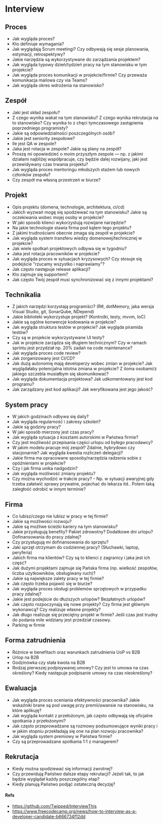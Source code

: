 # Interview

## Proces
- Jak wygląda proces? 
- Kto definiuje wymagania?
- Jak wyglądają Scrum meetingi? Czy odbywają się sesje planowania, estymacji, retrospektywy?
- Jakie narzędzia są wykorzystywane do zarządzania projektem?
- Jak wygląda typowy dzień/tydzień pracy na tym stanowisku w tym projekcie?
- Jak wygląda proces komunikacji w projekcie/firmie? Czy przeważa komunikacja mailowa czy via Teams?
- Jak wygląda okres wdrożenia na stanowisko?

## Zespół
- Jaki jest skład zespołu?
- Z czego wynika wakat na tym stanowisku? Z czego wynika rekrutacja na to stanowisko? Czy wynika to z chęci tymczasowego zastąpienia poprzedniego programisty?
- Jakie są odpowiedzialności poszczególnych osób?
- Jakie jest seniority zespołowe?
- Ile jest QA w zespole?
- Jaka jest rotacja w zespole? Jakie są plany na zespół?
- Proszę mi opowiedzieć o moim przyszłym zespole — np. z jakimi działami najbliżej współpracuje, czy będzie dalej rozwijany, jaki jest przewidywany czas trwania projektu?
- Jak wygląda proces mentoringu młodszych stażem lub nowych członków zespołu?
- Czy zespół ma własną przestrzeń w biurze?

## Projekt
- Opis projektu (domena, technologie, architektura, ci/cd)
- Jakich wyzwań mogę się spodziewać na tym stanowisku? Jakie są oczekiwania wobec mojej osoby w projekcie?
- W jaki sposób klienci wykorzystują rozwijane narzędzie?
- Na jakie technologie stawia firma pod kątem tego projektu?
- Z jakimi trudnościami obecnie zmaga się zespół w projekcie?
- Jak wygląda system transferu wiedzy domenowej/technicznej w projekcie?
- Jak wiele spotkań projektowych odbywa się w tygodniu?
- Jaka jest rotacja pracowników w projekcie?
- Jak wygląda proces w sytuacjach kryzysowych? Czy stosuje się podejście "rzucamy wszystko i naprawiamy"?
- Jak często następuje release aplikacji?
- Kto zajmuje się supportem?
- Jak często Twój zespół musi synchronizować się z innymi projektami?

## Technikalia
- Z jakich narzędzi korzystają programiści? (R#, dotMemory, jaka wersja Visual Studio, git, SonarQube, NDepend)
- Jakie biblioteki wykorzystuje projekt? (Kontrolki, testy, mvvm, IoC)
- Jakie są ogólne konwencje kodowania w projekcie?
- Jak wygląda struktura testów w projekcie? Jak wygląda piramida testów?
- Czy są w projekcie wykorzystywane UI testy?
- Jak w projekcie zarządza się długiem technicznym? Czy w ramach sprintu jest przydział np. 20% zadań na code maintenance?
- Jak wygląda proces code review?
- Jak zorganizowany jest CI/CD?
- Jak dużą autonomię mają developerzy wobec zmian w projekcie? Jak wyglądałaby potencjalna istotna zmiana w projekcie? Z iloma osobami/z jakiego szczebla musiałbym się skomunikować?
- Jak wygląda dokumentacja projektowa? Jak udkomentowany jest kod programu?
- Jak zarządzany jest kod aplikacji? Jak weryfikowana jest jego jakość?

## System pracy
- W jakich godzinach odbywa się daily?
- Jak wygląda regularność i zakresy szkoleń?
- Jakie są godziny pracy?
- W jaki sposób mierzony jest czas pracy?
- Jak wygląda sytuacja z kosztami autorskimi w Państwa firmie?
- Czy jest możliwość przepisania części urlopu od byłego pracodawcy?
- W jakim modelu pracuje mój zespół? Zdalnie, hybrydowo czy stacjonarnie? Jak wygląda kwestia rozliczeń delegacji?
- Jakie firma ma opracowane sposoby/narzędzia radzenia sobie z opóźnieniami w projekcie?
- Czy i jak firma unika nadgodzin?
- Jak wygląda możliwość zmiany projektu?
- Czy można wychodzić w trakcie pracy? - Np. w sytuacji awaryjnej gdy trzeba załatwić sprawy prywatne, pojechać do lekarza itd.. Potem taką zaległość odrobić w innym terminie?

## Firma
- Co lubisz/czego nie lubisz w pracy w tej firmie?
- Jakie są możliwości rozwoju?
- Jakie są możliwe ścieżki kariery na tym stanowisku?
- Jakie przysługują benefity? Pakiet zdrowotny? Dodatkowe dni urlopu? Dofinansowania do pracy zdalnej?
- Czy przysługują mi dofinansowania do sprzętu?
- Jaki sprzęt otrzymam do codziennej pracy? (Słuchawki, laptop, peryferia)
- Jakich firma ma klientów? Czy są to klienci z zagranicy i jaka jest ich część?
- Jak dużymi projektami zajmuje się Pańska firma (np. wielkość zespołów, liczba użytkowników, obsługiwany ruch)?
- Jakie są największe zalety pracy w tej firmie?
- Jak często trzeba pojawić się w biurze?
- Jak wygląda proces obsługi problemów sprzętowych w przypadku pracy zdalnej?
- Jakie jest podejście do dłuższych urlopów? Bezpłatnych urlopów?
- Jak często rozpoczynają się nowe projekty? Czy firma jest głównym wykonawcą? Czy realizuje własne projekty?
- Jak długo realizuje się przeciętny projekt w firmie? Jeśli czas jest trudny do podania mile widziany jest przedział czasowy.
- Parking w firmie

## Forma zatrudnienia
- Różnice w benefitach oraz warunkach zatrudnienia UoP vs B2B
- Urlop na B2B
- Godzinówka czy stała kwota na B2B
- Rodzaj pierwszej podpisywanej umowy? Czy jest to umowa na czas określony? Kiedy następuje podpisanie umowy na czas nieokreślony?

## Ewaluacja
- Jak wygląda proces oceniania efektywności pracownika? Jakie wskaźniki brane są pod uwagę przy premii/awansie na stanowisku, na które aplikuję?
- Jak wygląda kontakt z przełożonym, jak często odbywają się oficjalne spotkania z przełożonymi?
- Jak często przeprowadzane są rozmowy podsumowujące wyniki pracy i w jakim stopniu przekładają się one na plan rozwoju pracownika?
- Jak wygląda system premiowy w Państwa firmie?
- Czy są przeprowadzane spotkania 1:1 z managerem?

## Rekrutacja
- Kiedy można spodziewać się informacji zwrotnej?
- Czy przewidują Państwo dalsze etapy rekrutacji? Jeżeli tak, to jak będzie wyglądał każdy poszczególny etap?
- Kiedy planują Państwo podjąć ostateczną decyzję?

#### Refs
- https://github.com/Twipped/InterviewThis
- https://www.freecodecamp.org/news/how-to-interview-as-a-developer-candidate-b666734f12dd
